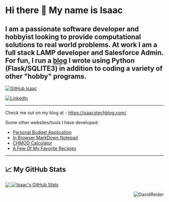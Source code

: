 # Hi there 👋 My name is Isaac

## I am a passionate software developer and hobbyist looking to provide computational solutions to real world problems. At work I am a full stack LAMP developer and Salesforce Admin. For fun, I run a [blog](https://isaacstechblog.com/) I wrote using Python (Flask/SQLITE3) in addition to coding a variety of other "hobby" programs.


[![GitHub Isaac](https://img.shields.io/github/followers/IsaacLehman?label=follow&style=social)](https://github.com/IsaacLehman)

<a href="https://www.linkedin.com/in/isaac-lehman/"><img alt="LinkedIn" src="https://img.shields.io/badge/linkedin-%230077B5.svg?style=for-the-badge&logo=linkedin&logoColor=white"/></a>

---

Check me out on my blog at - https://isaacstechblog.com/

Some other websites/tools I have developed:
- [Personal Budget Application](https://moneyflowio.com/login/)
- [In Browser MarkDown Notepad](https://isaac.moneyflowio.com/edit_page.html)
- [CHMOD Calculator](https://isaac.moneyflowio.com/chmod/index.html)
- [A Few Of My Favorite Recipies](https://www.isaacscooking.com/)

---

## &#x1f4c8; My GitHub Stats

<a href="https://github.com/IsaacLehman/">
  <img align="center" src="https://github-readme-stats.vercel.app/api/top-langs/?username=IsaacLehman&title_color=ffffff&text_color=c9cacc&icon_color=2bbc8a&bg_color=1d1f21" />
</a>
<a href="https://github.com/IsaacLehman/">
  <img align="center" src="https://github-readme-stats.vercel.app/api?username=IsaacLehman&show_icons=true&line_height=27&count_private=true&title_color=ffffff&text_color=c9cacc&icon_color=2bbc8a&bg_color=1d1f21" alt="Isaac's GitHub Stats" />
</a>

<img style="float: right;" src="https://komarev.com/ghpvc/?username=IsaacLehman&style=flat-square" alt="DavidReider" /><br>
